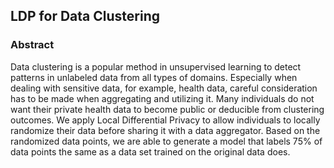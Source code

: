 ## LDP for Data Clustering

### Abstract
Data clustering is a popular method in unsupervised learning to detect patterns in unlabeled data from all types of domains. Especially when dealing with sensitive data, for example, health data, careful consideration has to be made when aggregating and utilizing it. Many individuals do not want their private health data to become public or deducible from clustering outcomes. We apply Local Differential Privacy to allow individuals to locally randomize their data before sharing it with a data aggregator. Based on the randomized data points, we are able to generate a model that labels 75\% of data points the same as a data set trained on the original data does.
